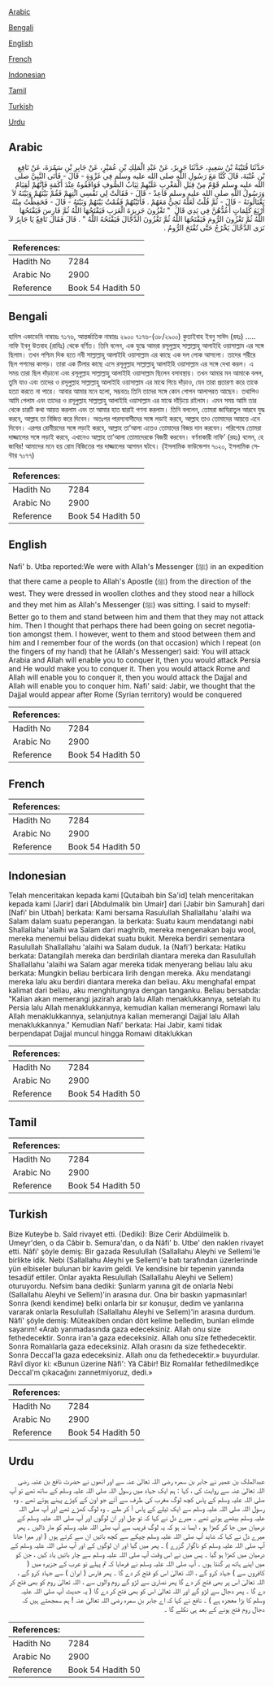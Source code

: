 [Arabic](#arabic)

[Bengali](#bengali)

[English](#english)

[French](#french)

[Indonesian](#indonesian)

[Tamil](#tamil)

[Turkish](#turkish)

[Urdu](#urdu)

## Arabic


<div dir="rtl" lang="ar" style={{fontSize:'larger',backgroundColor:'#f8f9fa',padding:20}}>
حَدَّثَنَا قُتَيْبَةُ بْنُ سَعِيدٍ، حَدَّثَنَا جَرِيرٌ، عَنْ عَبْدِ الْمَلِكِ بْنِ عُمَيْرٍ، عَنْ جَابِرِ بْنِ سَمُرَةَ، عَنْ نَافِعِ بْنِ عُتْبَةَ، قَالَ كُنَّا مَعَ رَسُولِ اللَّهِ صلى الله عليه وسلم فِي غَزْوَةٍ - قَالَ - فَأَتَى النَّبِيَّ صلى الله عليه وسلم قَوْمٌ مِنْ قِبَلِ الْمَغْرِبِ عَلَيْهِمْ ثِيَابُ الصُّوفِ فَوَافَقُوهُ عِنْدَ أَكَمَةٍ فَإِنَّهُمْ لَقِيَامٌ وَرَسُولُ اللَّهِ صلى الله عليه وسلم قَاعِدٌ - قَالَ - فَقَالَتْ لِي نَفْسِي ائْتِهِمْ فَقُمْ بَيْنَهُمْ وَبَيْنَهُ لاَ يَغْتَالُونَهُ - قَالَ - ثُمَّ قُلْتُ لَعَلَّهُ نَجِيٌّ مَعَهُمْ ‏.‏ فَأَتَيْتُهُمْ فَقُمْتُ بَيْنَهُمْ وَبَيْنَهُ - قَالَ - فَحَفِظْتُ مِنْهُ أَرْبَعَ كَلِمَاتٍ أَعُدُّهُنَّ فِي يَدِي قَالَ ‏ "‏ تَغْزُونَ جَزِيرَةَ الْعَرَبِ فَيَفْتَحُهَا اللَّهُ ثُمَّ فَارِسَ فَيَفْتَحُهَا اللَّهُ ثُمَّ تَغْزُونَ الرُّومَ فَيَفْتَحُهَا اللَّهُ ثُمَّ تَغْزُونَ الدَّجَّالَ فَيَفْتَحُهُ اللَّهُ ‏"‏ ‏.‏ قَالَ فَقَالَ نَافِعٌ يَا جَابِرُ لاَ نَرَى الدَّجَّالَ يَخْرُجُ حَتَّى تُفْتَحَ الرُّومُ ‏.‏
</div>
<div style={{backgroundColor:'#f8f9fa',padding:20, marginBottom: 10}}><table> <thead> <tr> <th>References:</th> <th></th> </tr> </thead> <tbody><tr><td>Hadith No</td><td>7284</td></tr><tr><td>Arabic No</td><td>2900</td></tr><tr><td>Reference</td><td>Book 54 Hadith 50</td></tr></tbody></table></div>

## Bengali


<div dir="ltr" lang="bn" style={{fontSize:'larger',backgroundColor:'#f8f9fa',padding:20}}>
হাদিস একাডেমি নাম্বারঃ ৭১৭৬, আন্তর্জাতিক নাম্বারঃ ২৯০০ ৭১৭৬-(৩৮/২৯০০) কুতাইবাহ ইবনু সাঈদ (রহঃ) ..... নাফি ইবনু উতবাহ (রাযিঃ) থেকে বর্ণিত। তিনি বলেন, এক যুদ্ধে আমরা রসূলুল্লাহ সাল্লাল্লাহু আলাইহি ওয়াসাল্লাম এর সঙ্গে ছিলাম। তখন পশ্চিম দিক হতে নবী সাল্লাল্লাহু আলাইহি ওয়াসাল্লাম এর কাছে এক দল লোক আসলো। তাদের শরীরে ছিল পশমের কাপড়। তারা এক টিলার কাছে এসে রসূলুল্লাহ সাল্লাল্লাহু আলাইহি ওয়াসাল্লাম এর সঙ্গে দেখা করল। এ সময় তারা ছিল দাঁড়ানো এবং রসূলুল্লাহ সাল্লাল্লাহু আলাইহি ওয়াসাল্লাম ছিলেন বসাবস্থায়। তখন আমার মন আমাকে বলল, তুমি যাও এবং তাদের ও রসূলুল্লাহ সাল্লাল্লাহু আলাইহি ওয়াসাল্লাম এর মাঝে গিয়ে দাঁড়াও, যেন তারা প্রতারণা করে তাকে হত্যা করতে না পারে। আবার আমার মনে হলো, সম্ভবতঃ তিনি তাদের সঙ্গে কোন গোপন আলাপরত আছেন। তথাপিও আমি গেলাম এবং তাদের ও রসূলুল্লাহ সাল্লাল্লাহু আলাইহি ওয়াসাল্লাম এর মাঝে দাঁড়িয়ে রইলাম। এমন সময় আমি তার থেকে চারটি কথা আয়ত্ত করলাম এবং তা আমার হাত দ্বারাই গণনা করলাম। তিনি বললেন, তোমরা জাযিরাতুল আরবে যুদ্ধ করবে, আল্লাহ তা বিজিত করে দিবেন। অতঃপর পারস্যবাসীদের সঙ্গে লড়াই করবে, আল্লাহ তাও তোমাদের আয়ত্তে এনে দিবেন। এরপর রোমীয়দের সঙ্গে লড়াই করবে, আল্লাহ তা’আলা এতেও তোমাদের বিজয় দান করবেন। পরিশেষে তোমরা দাজ্জালের সঙ্গে লড়াই করবে, এখানেও আল্লাহ তা’আলা তোমাদেরকে বিজয়ী করবেন। বর্ণনাকারী নাফি’ (রহঃ) বলেন, হে জাবির! আমাদের মনে হয় রোম বিজিতের পর দাজ্জালের আগমন ঘটবে। (ইসলামিক ফাউন্ডেশন ৭০২০, ইসলামিক সেন্টার ৭০৭৭)
</div>
<div style={{backgroundColor:'#f8f9fa',padding:20, marginBottom: 10}}><table> <thead> <tr> <th>References:</th> <th></th> </tr> </thead> <tbody><tr><td>Hadith No</td><td>7284</td></tr><tr><td>Arabic No</td><td>2900</td></tr><tr><td>Reference</td><td>Book 54 Hadith 50</td></tr></tbody></table></div>

## English


<div dir="ltr" lang="en" style={{fontSize:'larger',backgroundColor:'#f8f9fa',padding:20}}>
Nafi' b. Utba reported:We were with Allah's Messenger (ﷺ) in an expedition that there came a people to Allah's Apostle (ﷺ) from the direction of the west. They were dressed in woollen clothes and they stood near a hillock and they met him as Allah's Messenger (ﷺ) was sitting. I said to myself: Better go to them and stand between him and them that they may not attack him. Then I thought that perhaps there had been going on secret negotiation amongst them. I however, went to them and stood between them and him and I remember four of the words (on that occasion) which I repeat (on the fingers of my hand) that he (Allah's Messenger) said: You will attack Arabia and Allah will enable you to conquer it, then you would attack Persia and He would make you to conquer it. Then you would attack Rome and Allah will enable you to conquer it, then you would attack the Dajjal and Allah will enable you to conquer him. Nafi' said: Jabir, we thought that the Dajjal would appear after Rome (Syrian territory) would be conquered
</div>
<div style={{backgroundColor:'#f8f9fa',padding:20, marginBottom: 10}}><table> <thead> <tr> <th>References:</th> <th></th> </tr> </thead> <tbody><tr><td>Hadith No</td><td>7284</td></tr><tr><td>Arabic No</td><td>2900</td></tr><tr><td>Reference</td><td>Book 54 Hadith 50</td></tr></tbody></table></div>

## French


<div dir="ltr" lang="fr" style={{fontSize:'larger',backgroundColor:'#f8f9fa',padding:20}}>

</div>
<div style={{backgroundColor:'#f8f9fa',padding:20, marginBottom: 10}}><table> <thead> <tr> <th>References:</th> <th></th> </tr> </thead> <tbody><tr><td>Hadith No</td><td>7284</td></tr><tr><td>Arabic No</td><td>2900</td></tr><tr><td>Reference</td><td>Book 54 Hadith 50</td></tr></tbody></table></div>

## Indonesian


<div dir="ltr" lang="id" style={{fontSize:'larger',backgroundColor:'#f8f9fa',padding:20}}>
Telah menceritakan kepada kami [Qutaibah bin Sa'id] telah menceritakan kepada kami [Jarir] dari [Abdulmalik bin Umair] dari [Jabir bin Samurah] dari [Nafi' bin Utbah] berkata: Kami bersama Rasulullah Shallallahu 'alaihi wa Salam dalam suatu peperangan. Ia berkata: Suatu kaum mendatangi nabi Shallallahu 'alaihi wa Salam dari maghrib, mereka mengenakan baju wool, mereka menemui beliau didekat suatu bukit. Mereka berdiri sementara Rasulullah Shallallahu 'alaihi wa Salam duduk. Ia (Nafi') berkata: Hatiku berkata: Datangilah mereka dan berdirilah diantara mereka dan Rasulullah Shallallahu 'alaihi wa Salam agar mereka tidak menyerang beliau lalu aku berkata: Mungkin beliau berbicara lirih dengan mereka. Aku mendatangi mereka lalu aku berdiri diantara mereka dan beliau. Aku menghafal empat kalimat dari beliau, aku menghitungnya dengan tanganku. Beliau bersabda: "Kalian akan memerangi jazirah arab lalu Allah menaklukkannya, setelah itu Persia lalu Allah menaklukkannya, kemudian kalian memerangi Romawi lalu Allah menaklukkannya, selanjutnya kalian memerangi Dajjal lalu Allah menaklukkannya." Kemudian Nafi' berkata: Hai Jabir, kami tidak berpendapat Dajjal muncul hingga Romawi ditaklukkan
</div>
<div style={{backgroundColor:'#f8f9fa',padding:20, marginBottom: 10}}><table> <thead> <tr> <th>References:</th> <th></th> </tr> </thead> <tbody><tr><td>Hadith No</td><td>7284</td></tr><tr><td>Arabic No</td><td>2900</td></tr><tr><td>Reference</td><td>Book 54 Hadith 50</td></tr></tbody></table></div>

## Tamil


<div dir="ltr" lang="ta" style={{fontSize:'larger',backgroundColor:'#f8f9fa',padding:20}}>

</div>
<div style={{backgroundColor:'#f8f9fa',padding:20, marginBottom: 10}}><table> <thead> <tr> <th>References:</th> <th></th> </tr> </thead> <tbody><tr><td>Hadith No</td><td>7284</td></tr><tr><td>Arabic No</td><td>2900</td></tr><tr><td>Reference</td><td>Book 54 Hadith 50</td></tr></tbody></table></div>

## Turkish


<div dir="ltr" lang="tr" style={{fontSize:'larger',backgroundColor:'#f8f9fa',padding:20}}>
Bize Kuteybe b. Saîd rivayet etti. (Dediki): Bize Cerir Abdülmelik b. Umeyr'den, o da Câbir b. Semura'dan, o da Nâfi' b. Utbe' den naklen rivayet etti. Nâfi' şöyle demiş: Bir gazada Resulullah (Sallallahu Aleyhi ve Sellemi'le birlikte idik. Nebi (Sallallahu Aleyhi ye Sellem)'e batı tarafından üzerlerinde yün elbiseler bulunan bir kavim geldi. Ve kendisine bir tepenin yanında tesadüf ettiler. Onlar ayakta Resulullah (Sallallahu Aleyhi ve Sellem) oturuyordu. Nefsim bana dediki: Şunlarm yanına git de onlarla Nebi (Sallallahu Aleyhi ve Sellem)'in arasına dur. Ona bir baskın yapmasınlar! Sonra (kendi kendime) belki onlarla bir sır konuşur, dedim ve yanlarına vararak onlarla Resulullah (Sallallahu Aleyhi ve Sellem)'in arasına durdum. Nâfi' şöyle demiş: Müteakiben ondan dört kelime belledim, bunları elimde sayarım! «Arab yarımadasında gaza edeceksiniz. Allah onu size fethedecektir. Sonra iran'a gaza edeceksiniz. Allah onu sîze fethedecektir. Sonra Romalılarla gaza edeceksiniz. Allah orasını da size fethedecektir. Sonra Deccal'la gaza edeceksiniz. Allah onu da fethedecektir.» buyurdular. Râvî diyor ki: «Bunun üzerine Nâfi': Yâ Câbir! Biz Romalılar fethedilmedikçe Deccal'm çıkacağını zannetmiyoruz, dedi.»
</div>
<div style={{backgroundColor:'#f8f9fa',padding:20, marginBottom: 10}}><table> <thead> <tr> <th>References:</th> <th></th> </tr> </thead> <tbody><tr><td>Hadith No</td><td>7284</td></tr><tr><td>Arabic No</td><td>2900</td></tr><tr><td>Reference</td><td>Book 54 Hadith 50</td></tr></tbody></table></div>

## Urdu


<div dir="rtl" lang="ur" style={{fontSize:'larger',backgroundColor:'#f8f9fa',padding:20}}>
عبدالملک بن عمیر نے جابر بن سمرہ رضی اللہ تعالیٰ عنہ سے اور انھوں نے حضرت نافع بن عتبہ رضی اللہ تعالیٰ عنہ سے روایت کی ، کہا : ہم ایک جہاد میں رسول اللہ صلی اللہ علیہ وسلم کے ساتھ تھے تو آپ صلی اللہ علیہ وسلم کے پاس کچھ لوگ مغرب کی طرف سے آئے جو اون کے کپڑے پہنے ہوئے تھے ۔ وہ رسول اللہ صلی اللہ علیہ وسلم سے ایک ٹیلے کے پاس آ کر ملے ۔ وہ لوگ کھڑے تھے اور آپ صلی اللہ علیہ وسلم بیٹھے ہوئے تھے ۔ میرے دل نے کہا کہ تو چل اور ان لوگوں اور آپ صلی اللہ علیہ وسلم کے درمیان میں جا کر کھڑا ہو ، ایسا نہ ہو کہ یہ لوگ فریب سے آپ صلی اللہ علیہ وسلم کو مار ڈالیں ۔ پھر میرے دل نے کہا کہ شاید آپ صلی اللہ علیہ وسلم چپکے سے کچھ باتیں ان سے کرتے ہوں ( اور میرا جانا آپ صلی اللہ علیہ وسلم کو ناگوار گزرے ) ۔ پھر میں گیا اور ان لوگوں کے اور آپ صلی اللہ علیہ وسلم کے درمیان میں کھڑا ہو گیا ۔ پس میں نے اس وقت آپ صلی اللہ علیہ وسلم سے چار باتیں یاد کیں ، جن کو میں اپنے ہاتھ پر گنتا ہوں ۔ آپ صلی اللہ علیہ وسلم نے فرمایا کہ تم پہلے تو عرب کے جزیرہ میں ( کافروں سے ) جہاد کرو گے ، اللہ تعالیٰ اس کو فتح کر دے گا ۔ پھر فارس ( ایران ) سے جہاد کرو گے ، اللہ تعالیٰ اس پر بھی فتح کر دے گا پھر نصاریٰ سے لڑو گے روم والوں سے ، اللہ تعالیٰ روم کو بھی فتح کر دے گا ۔ پھر دجال سے لڑو گے اور اللہ تعالیٰ اس کو بھی فتح کر دے گا ( یہ حدیث آپ صلی اللہ علیہ وسلم کا بڑا معجزہ ہے ) ۔ نافع نے کہا کہ اے جابر بن سمرہ رضی اللہ تعالیٰ عنہ ! ہم سمجھتے ہیں کہ دجال روم فتح ہونے کے بعد ہی نکلے گا ۔
</div>
<div style={{backgroundColor:'#f8f9fa',padding:20, marginBottom: 10}}><table> <thead> <tr> <th>References:</th> <th></th> </tr> </thead> <tbody><tr><td>Hadith No</td><td>7284</td></tr><tr><td>Arabic No</td><td>2900</td></tr><tr><td>Reference</td><td>Book 54 Hadith 50</td></tr></tbody></table></div>